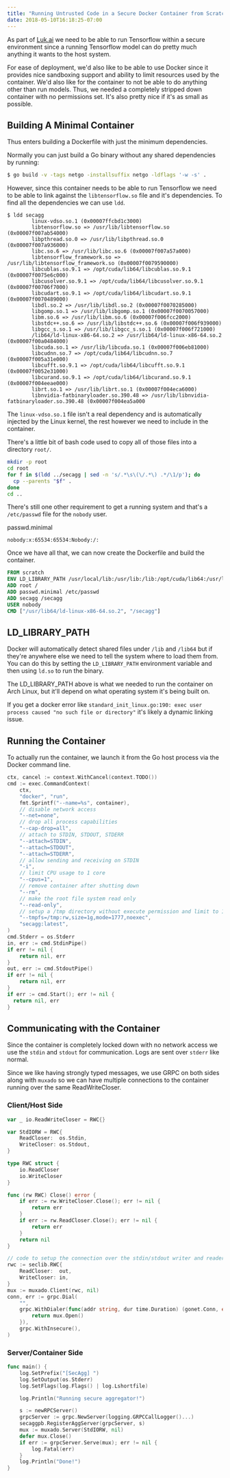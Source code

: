 ```yaml
---
title: "Running Untrusted Code in a Secure Docker Container from Scratch"
date: 2018-05-10T16:18:25-07:00
---
```


As part of [Luk.ai](https://luk.ai/) we need to be able to run Tensorflow within
a secure environment since a running Tensorflow model can do pretty much
anything it wants to the host system.

For ease of deployment, we'd also like to be able to use Docker since it
provides nice sandboxing support and ability to limit resources used by the
container. We'd also like for the container to not be able to do anything other
than run models. Thus, we needed a completely stripped down container with no
permissions set. It's also pretty nice if it's as small as possible.

## Building A Minimal Container

Thus enters building a Dockerfile with just the minimum dependencies.

Normally you can just build a Go binary without any shared dependencies by running:
```bash
$ go build -v -tags netgo -installsuffix netgo -ldflags '-w -s' .
```

However, since this container needs to be able to run Tensorflow we need to be
able to link against the `libtensorflow.so` file and it's dependencies. To find
all the dependencies we can use `ldd`.

```
$ ldd secagg
        linux-vdso.so.1 (0x00007ffcbd1c3000)
        libtensorflow.so => /usr/lib/libtensorflow.so (0x00007f007ab54000)
        libpthread.so.0 => /usr/lib/libpthread.so.0 (0x00007f007a936000)
        libc.so.6 => /usr/lib/libc.so.6 (0x00007f007a57a000)
        libtensorflow_framework.so => /usr/lib/libtensorflow_framework.so (0x00007f0079590000)
        libcublas.so.9.1 => /opt/cuda/lib64/libcublas.so.9.1 (0x00007f0075e6c000)
        libcusolver.so.9.1 => /opt/cuda/lib64/libcusolver.so.9.1 (0x00007f00706f7000)
        libcudart.so.9.1 => /opt/cuda/lib64/libcudart.so.9.1 (0x00007f0070489000)
        libdl.so.2 => /usr/lib/libdl.so.2 (0x00007f0070285000)
        libgomp.so.1 => /usr/lib/libgomp.so.1 (0x00007f0070057000)
        libm.so.6 => /usr/lib/libm.so.6 (0x00007f006fcc2000)
        libstdc++.so.6 => /usr/lib/libstdc++.so.6 (0x00007f006f939000)
        libgcc_s.so.1 => /usr/lib/libgcc_s.so.1 (0x00007f006f721000)
        /lib64/ld-linux-x86-64.so.2 => /usr/lib64/ld-linux-x86-64.so.2 (0x00007f00a0484000)
        libcuda.so.1 => /usr/lib/libcuda.so.1 (0x00007f006eb81000)
        libcudnn.so.7 => /opt/cuda/lib64/libcudnn.so.7 (0x00007f005a31e000)
        libcufft.so.9.1 => /opt/cuda/lib64/libcufft.so.9.1 (0x00007f0052e31000)
        libcurand.so.9.1 => /opt/cuda/lib64/libcurand.so.9.1 (0x00007f004eeae000)
        librt.so.1 => /usr/lib/librt.so.1 (0x00007f004eca6000)
        libnvidia-fatbinaryloader.so.390.48 => /usr/lib/libnvidia-fatbinaryloader.so.390.48 (0x00007f004ea5a000
```

The `linux-vdso.so.1` file isn't a real dependency and is automatically injected
by the Linux kernel, the rest however we need to include in the container.

There's a little bit of bash code used to copy all of those files into a
directory `root/`.

```bash
mkdir -p root
cd root
for f in $(ldd ../secagg | sed -n 's/.*\s\(\/.*\) .*/\1/p'); do
  cp --parents "$f" .
done
cd ..
```

There's still one other requirement to get a running system and that's a
`/etc/passwd` file for the `nobody` user.

passwd.minimal

```
nobody:x:65534:65534:Nobody:/:
```

Once we have all that, we can now create the Dockerfile and build the container.

```Dockerfile
FROM scratch
ENV LD_LIBRARY_PATH /usr/local/lib:/usr/lib:/lib:/opt/cuda/lib64:/usr/lib64:/lib64
ADD root /
ADD passwd.minimal /etc/passwd
ADD secagg /secagg
USER nobody
CMD ["/usr/lib64/ld-linux-x86-64.so.2", "/secagg"]
```

## LD_LIBRARY_PATH

Docker will automatically detect shared files under `/lib` and `/lib64` but if
they're anywhere else we need to tell the system where to load them from. You
can do this by setting the `LD_LIBRARY_PATH` environment variable and then using
`ld.so` to run the binary.

The LD_LIBRARY_PATH above is what we needed to run the container on Arch Linux,
but it'll depend on what operating system it's being built on.

If you get a docker error like `standard_init_linux.go:190: exec user process
caused "no such file or directory"` it's likely a dynamic linking issue.

## Running the Container

To actually run the container, we launch it from the Go host process via the
Docker command line.

```go
ctx, cancel := context.WithCancel(context.TODO())
cmd := exec.CommandContext(
	ctx,
	"docker", "run",
	fmt.Sprintf("--name=%s", container),
	// disable network access
	"--net=none",
	// drop all process capabilities
	"--cap-drop=all",
	// attach to STDIN, STDOUT, STDERR
	"--attach=STDIN",
	"--attach=STDOUT",
	"--attach=STDERR",
	// allow sending and receiving on STDIN
	"-i",
	// limit CPU usage to 1 core
	"--cpus=1",
	// remove container after shutting down
	"--rm",
	// make the root file system read only
	"--read-only",
	// setup a /tmp directory without execute permission and limit to 1GB
	"--tmpfs=/tmp:rw,size=1g,mode=1777,noexec",
	"secagg:latest",
)
cmd.Stderr = os.Stderr
in, err := cmd.StdinPipe()
if err != nil {
	return nil, err
}
out, err := cmd.StdoutPipe()
if err != nil {
	return nil, err
}
if err := cmd.Start(); err != nil {
  return nil, err
}
```

## Communicating with the Container

Since the container is completely locked down with no network access we use the
`stdin` and `stdout` for communication. Logs are sent over `stderr` like normal.

Since we like having strongly typed messages, we use GRPC on both sides along
with `muxado` so we can have multiple connections to the container running over
the same ReadWriteCloser.

### Client/Host Side

```go
var _ io.ReadWriteCloser = RWC{}

var StdIORW = RWC{
	ReadCloser:  os.Stdin,
	WriteCloser: os.Stdout,
}

type RWC struct {
	io.ReadCloser
	io.WriteCloser
}

func (rw RWC) Close() error {
	if err := rw.WriteCloser.Close(); err != nil {
		return err
	}
	if err := rw.ReadCloser.Close(); err != nil {
		return err
	}
	return nil
}

// code to setup the connection over the stdin/stdout writer and reader.
rwc := seclib.RWC{
	ReadCloser:  out,
	WriteCloser: in,
}
mux := muxado.Client(rwc, nil)
conn, err := grpc.Dial(
	"",
	grpc.WithDialer(func(addr string, dur time.Duration) (gonet.Conn, error) {
		return mux.Open()
	}),
	grpc.WithInsecure(),
)
```

### Server/Container Side

```go
func main() {
	log.SetPrefix("[SecAgg] ")
	log.SetOutput(os.Stderr)
	log.SetFlags(log.Flags() | log.Lshortfile)

	log.Println("Running secure aggregator!")

	s := newRPCServer()
	grpcServer := grpc.NewServer(logging.GRPCCallLogger()...)
	secaggpb.RegisterAggServer(grpcServer, s)
	mux := muxado.Server(StdIORW, nil)
	defer mux.Close()
	if err := grpcServer.Serve(mux); err != nil {
		log.Fatal(err)
	}
	log.Println("Done!")
}
```
